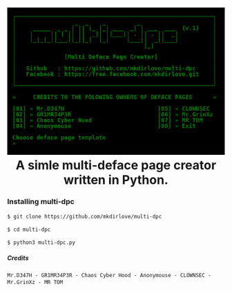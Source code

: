 <h1 align="center">
  <br>
  <a href="https://github.com/mkdirlove/multi-dpc"><img src="https://raw.githubusercontent.com/mkdirlove/multi-dpc/main/multi-dpc.png" alt="multi-dpc"></a>
  <br>
  A simle multi-deface page creator written in Python.
  <br>
</h1>

### Installing multi-dpc

```
$ git clone https://github.com/mkdirlove/multi-dpc
```
```
$ cd multi-dpc
```
```
$ python3 multi-dpc.py
```

##### Credits

```
Mr.D347H - GR1MR34P3R - Chaos Cyber Hood - Anonymouse - CLOWNSEC - Mr.GrinXz - MR TOM
```

